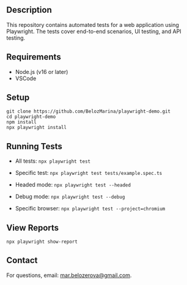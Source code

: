 ## Description

This repository contains automated tests for a web application using Playwright. The tests cover end-to-end scenarios, UI testing, and API testing.

## Requirements

- Node.js (v16 or later)
- VSCode

## Setup

```
git clone https://github.com/BelozMarina/playwright-demo.git
cd playwright-demo
npm install
npx playwright install
```

## Running Tests

- All tests: `npx playwright test`

- Specific test: `npx playwright test tests/example.spec.ts`

- Headed mode: `npx playwright test --headed`

- Debug mode: `npx playwright test --debug`

- Specific browser: `npx playwright test --project=chromium`

## View Reports

```
npx playwright show-report
```

## Contact

For questions, email: mar.belozerova@gmail.com.
